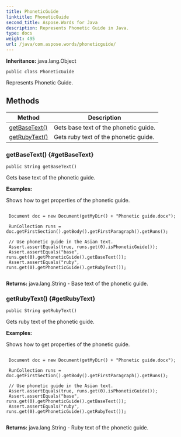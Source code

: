 ```yaml
---
title: PhoneticGuide
linktitle: PhoneticGuide
second_title: Aspose.Words for Java
description: Represents Phonetic Guide in Java.
type: docs
weight: 495
url: /java/com.aspose.words/phoneticguide/
---
```


**Inheritance:**
java.lang.Object
```
public class PhoneticGuide
```

Represents Phonetic Guide.
## Methods

| Method | Description |
| --- | --- |
| [getBaseText()](#getBaseText) | Gets base text of the phonetic guide. |
| [getRubyText()](#getRubyText) | Gets ruby text of the phonetic guide. |
### getBaseText() {#getBaseText}
```
public String getBaseText()
```


Gets base text of the phonetic guide.

 **Examples:** 

Shows how to get properties of the phonetic guide.

```

 Document doc = new Document(getMyDir() + "Phonetic guide.docx");

 RunCollection runs = doc.getFirstSection().getBody().getFirstParagraph().getRuns();

 // Use phonetic guide in the Asian text.
 Assert.assertEquals(true, runs.get(0).isPhoneticGuide());
 Assert.assertEquals("base", runs.get(0).getPhoneticGuide().getBaseText());
 Assert.assertEquals("ruby", runs.get(0).getPhoneticGuide().getRubyText());
 
```

**Returns:**
java.lang.String - Base text of the phonetic guide.
### getRubyText() {#getRubyText}
```
public String getRubyText()
```


Gets ruby text of the phonetic guide.

 **Examples:** 

Shows how to get properties of the phonetic guide.

```

 Document doc = new Document(getMyDir() + "Phonetic guide.docx");

 RunCollection runs = doc.getFirstSection().getBody().getFirstParagraph().getRuns();

 // Use phonetic guide in the Asian text.
 Assert.assertEquals(true, runs.get(0).isPhoneticGuide());
 Assert.assertEquals("base", runs.get(0).getPhoneticGuide().getBaseText());
 Assert.assertEquals("ruby", runs.get(0).getPhoneticGuide().getRubyText());
 
```

**Returns:**
java.lang.String - Ruby text of the phonetic guide.
